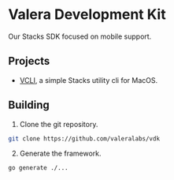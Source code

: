 # Valera Development Kit
Our Stacks SDK focused on mobile support.

## Projects
- [VCLI](https://github.com/valeralabs/vcli), a simple Stacks utility cli for MacOS. 

## Building
1. Clone the git repository.
```sh 
git clone https://github.com/valeralabs/vdk
```
2. Generate the framework.
```sh 
go generate ./...
```
